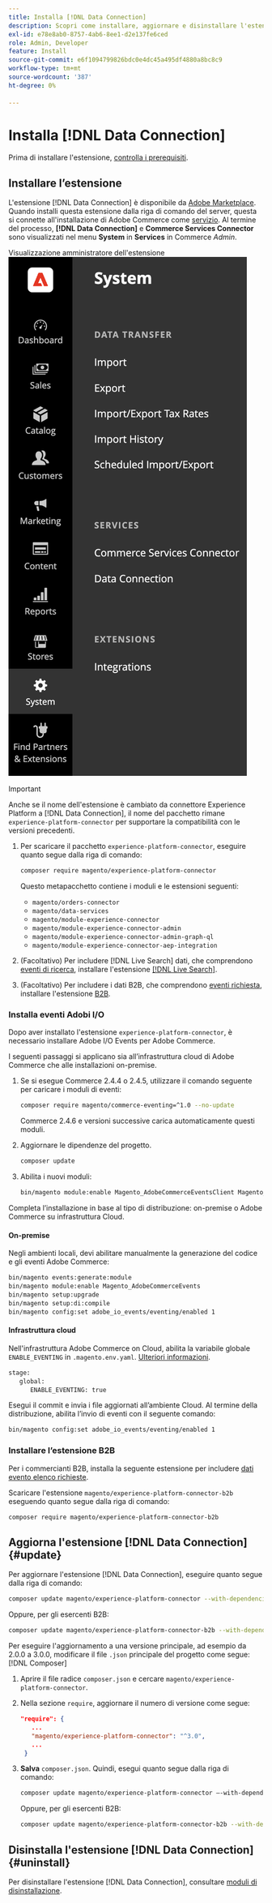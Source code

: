 ```yaml
---
title: Installa [!DNL Data Connection]
description: Scopri come installare, aggiornare e disinstallare l'estensione  [!DNL Data Connection]  da Adobe Commerce.
exl-id: e78e8ab0-8757-4ab6-8ee1-d2e137fe6ced
role: Admin, Developer
feature: Install
source-git-commit: e6f1094799826bdc0e4dc45a495df4880a8bc8c9
workflow-type: tm+mt
source-wordcount: '387'
ht-degree: 0%

---
```


# Installa [!DNL Data Connection]

Prima di installare l&#39;estensione, [controlla i prerequisiti](overview.md#prereqs).

## Installare l’estensione

L&#39;estensione [!DNL Data Connection] è disponibile da [Adobe Marketplace](https://commercemarketplace.adobe.com/magento-experience-platform-connector.html). Quando installi questa estensione dalla riga di comando del server, questa si connette all&#39;installazione di Adobe Commerce come [servizio](../landing/saas.md). Al termine del processo, **[!DNL Data Connection]** e **Commerce Services Connector** sono visualizzati nel menu **System** in **Services** in Commerce _Admin_.

Visualizzazione amministratore dell&#39;estensione ![[!DNL Data Connection]](assets/epc-adminui.png)

>[!IMPORTANT]
>
>Anche se il nome dell&#39;estensione è cambiato da connettore Experience Platform a [!DNL Data Connection], il nome del pacchetto rimane `experience-platform-connector` per supportare la compatibilità con le versioni precedenti.

1. Per scaricare il pacchetto `experience-platform-connector`, eseguire quanto segue dalla riga di comando:

   ```bash
   composer require magento/experience-platform-connector
   ```

   Questo metapacchetto contiene i moduli e le estensioni seguenti:

   - `magento/orders-connector`
   - `magento/data-services`
   - `magento/module-experience-connector`
   - `magento/module-experience-connector-admin`
   - `magento/module-experience-connector-admin-graph-ql`
   - `magento/module-experience-connector-aep-integration`

1. (Facoltativo) Per includere [!DNL Live Search] dati, che comprendono [eventi di ricerca](events.md#search-events), installare l&#39;estensione [[!DNL Live Search]](../live-search/install.md).

1. (Facoltativo) Per includere i dati B2B, che comprendono [eventi richiesta](events.md#b2b-events), installare l&#39;estensione [B2B](#install-the-b2b-extension).

### Installa eventi Adobi I/O

Dopo aver installato l&#39;estensione `experience-platform-connector`, è necessario installare Adobe I/O Events per Adobe Commerce.

I seguenti passaggi si applicano sia all’infrastruttura cloud di Adobe Commerce che alle installazioni on-premise.

1. Se si esegue Commerce 2.4.4 o 2.4.5, utilizzare il comando seguente per caricare i moduli di eventi:

   ```bash
   composer require magento/commerce-eventing=^1.0 --no-update
   ```

   Commerce 2.4.6 e versioni successive carica automaticamente questi moduli.

1. Aggiornare le dipendenze del progetto.

   ```bash
   composer update
   ```

1. Abilita i nuovi moduli:

   ```bash
   bin/magento module:enable Magento_AdobeCommerceEventsClient Magento_AdobeCommerceEventsGenerator Magento_AdobeIoEventsClient Magento_AdobeCommerceOutOfProcessExtensibility
   ```

Completa l’installazione in base al tipo di distribuzione: on-premise o Adobe Commerce su infrastruttura Cloud.

#### On-premise

Negli ambienti locali, devi abilitare manualmente la generazione del codice e gli eventi Adobe Commerce:

```bash
bin/magento events:generate:module
bin/magento module:enable Magento_AdobeCommerceEvents
bin/magento setup:upgrade
bin/magento setup:di:compile
bin/magento config:set adobe_io_events/eventing/enabled 1
```

#### Infrastruttura cloud

Nell&#39;infrastruttura Adobe Commerce on Cloud, abilita la variabile globale `ENABLE_EVENTING` in `.magento.env.yaml`. [Ulteriori informazioni](https://experienceleague.adobe.com/docs/commerce-cloud-service/user-guide/configure/env/stage/variables-global.html#enable_eventing).

```bash
stage:
   global:
      ENABLE_EVENTING: true
```

Esegui il commit e invia i file aggiornati all’ambiente Cloud. Al termine della distribuzione, abilita l’invio di eventi con il seguente comando:

```bash
bin/magento config:set adobe_io_events/eventing/enabled 1
```

### Installare l’estensione B2B

Per i commercianti B2B, installa la seguente estensione per includere [dati evento elenco richieste](events.md#b2b-events).

Scaricare l&#39;estensione `magento/experience-platform-connector-b2b` eseguendo quanto segue dalla riga di comando:

```bash
composer require magento/experience-platform-connector-b2b
```

## Aggiorna l&#39;estensione [!DNL Data Connection] {#update}

Per aggiornare l&#39;estensione [!DNL Data Connection], eseguire quanto segue dalla riga di comando:

```bash
composer update magento/experience-platform-connector --with-dependencies
```

Oppure, per gli esercenti B2B:

```bash
composer update magento/experience-platform-connector-b2b --with-dependencies
```

Per eseguire l&#39;aggiornamento a una versione principale, ad esempio da 2.0.0 a 3.0.0, modificare il file `.json` principale del progetto come segue:[!DNL Composer]

1. Aprire il file radice `composer.json` e cercare `magento/experience-platform-connector`.

1. Nella sezione `require`, aggiornare il numero di versione come segue:

   ```json
   "require": {
      ...
      "magento/experience-platform-connector": "^3.0",
      ...
    }
   ```

1. **Salva** `composer.json`. Quindi, esegui quanto segue dalla riga di comando:

   ```bash
   composer update magento/experience-platform-connector –-with-dependencies
   ```

   Oppure, per gli esercenti B2B:

   ```bash
   composer update magento/experience-platform-connector-b2b --with-dependencies
   ```

## Disinstalla l&#39;estensione [!DNL Data Connection] {#uninstall}

Per disinstallare l&#39;estensione [!DNL Data Connection], consultare [moduli di disinstallazione](https://experienceleague.adobe.com/docs/commerce-operations/installation-guide/tutorials/uninstall-modules.html).
